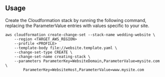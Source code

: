 ## Usage

Create the Cloudformation stack by running the following command, replacing the ParameterValue entries with values specific to your site.

    aws cloudformation create-change-set --stack-name wedding-website \
        --region <TARGET_AWS_REGION>
        --profile <PROFILE>
        --template-body file://website.template.yaml \
        --change-set-type CREATE \
        --change-set-name creating-stack \
        --parameters ParameterKey=WebsiteDomain,ParameterValue=mysite.com \
            ParameterKey=WebsiteHost,ParameterValue=www.mysite.com
